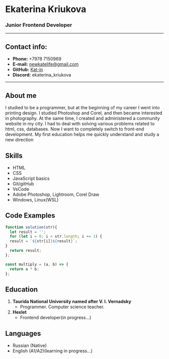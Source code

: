 # Ekaterina Kriukova
### Junior Frontend Developer
----
## Contact info:
  - **Phone:** +7978 7150969
  - **E-mail:** newkatelife@gmail.com
  - **GitHub:** [Kat-in](https://github.com/kat-in/)
  - **Discord:** ekaterina_kriukova
----

## About me 

I studied to be a programmer, but at the beginning of my career I went into printing design.
I studied Photoshop and Corel, and then became interested in photography. 
At the same time, I created and administered a community website in my city. 
I had to deal with solving various problems related to html, css, databases.
Now I want to completely switch to front-end development. 
My first education helps me quickly understand and study a new direction  

## Skills
- HTML
- CSS
- JavaScript basics
- Git/gitHub
- VsCode
- Adobe Photoshop, Lightroom, Corel Draw
- Windows, Linux(WSL)
## Code Examples
```js
function solution(str){
  let result = '';
  for (let i = 0; i < str.length; i += 1) {
  result = `${str[i]}${result}`;
}
  return result;
};
```
```js
const multiply = (a, b) => {
  return a * b;
};
```
## Education
1. **Taurida National University named after V. I. Vernadsky**
    - Programmer. Computer science teacher.
2. **Hexlet**
    - Frontend developer(in progress...)
## Languages
   - Russian (Native)
   - English (A1/A2)(learning in progress...)